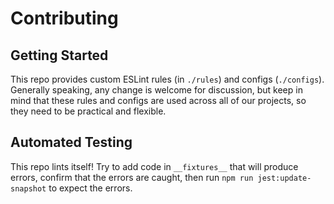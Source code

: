 # Contributing

## Getting Started

This repo provides custom ESLint rules (in `./rules`) and configs (`./configs`). Generally speaking, any change is welcome for discussion, but keep in mind that these rules and configs are used across all of our projects, so they need to be practical and flexible.

## Automated Testing

This repo lints itself! Try to add code in `__fixtures__` that will produce errors, confirm that the errors are caught, then run `npm run jest:update-snapshot` to expect the errors.
